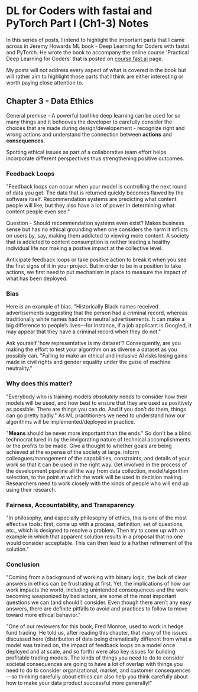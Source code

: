 # DL for Coders with fastai and PyTorch Part I (Ch1-3) Notes
In this series of posts, I intend to highlight the important parts that I came across in Jeremy Howards ML book - Deep Learning for Coders with fastai and PyTorch. He wrote the book to accompany the online course 'Practical Deep Learning for Coders' that is posted on [course.fast.ai](https://course.fast.ai) page.

My posts will not address every aspect of what is covered in the book but will rather aim to highlight those parts that I think are either interesting or worth paying close attention to.


## Chapter 3 - Data Ethics
General premise - A powerful tool like deep learning can be used for so many things and it behooves the developer to carefully consider the choices that are made during design/developement - recognize right and wrong actions and understand the connection between **actions** and **consequences**.

Spotting ethical issues as part of a collaborative team effort helps incorporate different perspectives thus strengthening positive outcomes.

### Feedback Loops
"Feedback loops can occur when your model is controlling the next round of data you get. The data that is returned quickly becomes flawed by the software itself. Recommendation systems are predicting what content people will like, but they also have a lot of power in determining what content people even see."

Question - Should recommendation systems even exist? Makes business sense but has no ethical grounding when one considers the harm it inflicts on users by, say, making them addicted to viewing more content. A society that is addicted to content consumption is neither leading a healthy individual life nor making a postive impact at the collective level. 

Anticipate feedback loops or take positive action to break it when you see the first signs of it in your project. But in order to be in a position to take actions, we first need to put mechanism in place to measure the impact of what has been deployed.

### Bias
Here is an example of bias. "Historically Black names received advertisements suggesting that the person had a criminal record, whereas traditionally white names had more neutral advertisements. It can make a big difference to people’s lives—for instance, if a job applicant is Googled, it may appear that they have a criminal record when they do not."

Ask yourself 'how representative is my dataset'? Consequently, are you making the effort to test your algorithm on as diverse a dataset as you possibly can. "Failing to make an ethical and inclusive AI risks losing gains made in civil rights and gender equality under the guise of machine neutrality."

### Why does this matter?
"Everybody who is training models *absolutely* needs to consider how their models will be used, and how best to ensure that they are used as positively as possible. There are things you can do. And if you don’t do them, things can go pretty badly." As ML practitioners we need to understand how our algorithms will be implemented/deployed in practice.

"**Means** should be never more important than the ends." So don't be a blind technocrat lured in by the invigorating nature of technical accomplishments or the profits to be made. Give a thought to whether goals are being achieved at the expense of the society at large. Inform colleagues/management of the capabilities, constraints, and details of your work so that it can be used in the right way. Get involved in the process of the development pipeline all the way from data collection, model/algorithm selection, to the point at which the work will be used in decision making. Researchers need to work closely with the kinds of people who will end up using their research.

### Fairness, Accountability, and Transparency
"In philosophy, and especially philosophy of ethics, this is one of the most effective tools: first, come up with a process, definition, set of questions, etc., which is designed to resolve a problem. Then try to come up with an example in which that apparent solution results in a proposal that no one would consider acceptable. This can then lead to a further refinement of the solution."

### Conclusion
"Coming from a background of working with binary logic, the lack of clear answers in ethics can be frustrating at first. Yet, the implications of how our work impacts the world, including unintended consequences and the work becoming weaponized by bad actors, are some of the most important questions we can (and should!) consider. Even though there aren’t any easy answers, there are definite pitfalls to avoid and practices to follow to move toward more ethical behavior."

"One of our reviewers for this book, Fred Monroe, used to work in hedge fund trading. He told us, after reading this chapter, that many of the issues discussed here (distribution of data being dramatically different from what a model was trained on, the impact of feedback loops on a model once deployed and at scale, and so forth) were also key issues for building profitable trading models. The kinds of things you need to do to consider societal consequences are going to have a lot of overlap with things you need to do to consider organizational, market, and customer consequences—so thinking carefully about ethics can also help you think carefully about how to make your data product successful more generally!"